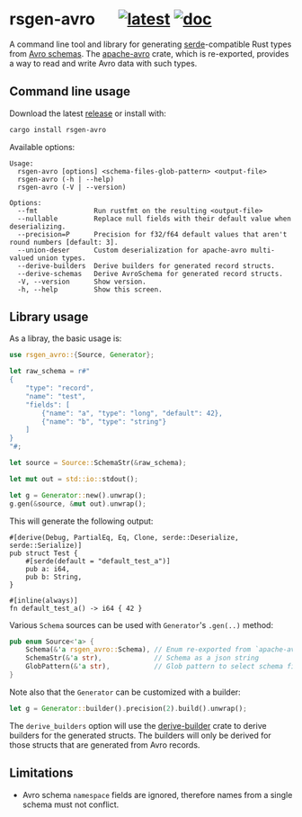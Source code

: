 # rsgen-avro &emsp; [![latest]][crates.io] [![doc]][docs.rs]

[latest]: https://img.shields.io/crates/v/rsgen-avro.svg
[crates.io]: https://crates.io/crates/rsgen-avro
[doc]: https://docs.rs/rsgen-avro/badge.svg
[docs.rs]: https://docs.rs/rsgen-avro

A command line tool and library for generating [serde][]-compatible Rust types from
[Avro schemas][schemas]. The [apache-avro][] crate, which is re-exported, provides a way to
read and write Avro data with such types.

## Command line usage

Download the latest [release](https://github.com/lerouxrgd/rsgen-avro/releases) or install with:

```sh
cargo install rsgen-avro
```

Available options:

```
Usage:
  rsgen-avro [options] <schema-files-glob-pattern> <output-file>
  rsgen-avro (-h | --help)
  rsgen-avro (-V | --version)

Options:
  --fmt              Run rustfmt on the resulting <output-file>
  --nullable         Replace null fields with their default value when deserializing.
  --precision=P      Precision for f32/f64 default values that aren't round numbers [default: 3].
  --union-deser      Custom deserialization for apache-avro multi-valued union types.
  --derive-builders  Derive builders for generated record structs.
  --derive-schemas   Derive AvroSchema for generated record structs.
  -V, --version      Show version.
  -h, --help         Show this screen.
```

## Library usage

As a libray, the basic usage is:

```rust
use rsgen_avro::{Source, Generator};

let raw_schema = r#"
{
    "type": "record",
    "name": "test",
    "fields": [
        {"name": "a", "type": "long", "default": 42},
        {"name": "b", "type": "string"}
    ]
}
"#;

let source = Source::SchemaStr(&raw_schema);

let mut out = std::io::stdout();

let g = Generator::new().unwrap();
g.gen(&source, &mut out).unwrap();
```

This will generate the following output:

```text
#[derive(Debug, PartialEq, Eq, Clone, serde::Deserialize, serde::Serialize)]
pub struct Test {
    #[serde(default = "default_test_a")]
    pub a: i64,
    pub b: String,
}

#[inline(always)]
fn default_test_a() -> i64 { 42 }
```

Various `Schema` sources can be used with `Generator`'s `.gen(..)` method:

```rust
pub enum Source<'a> {
    Schema(&'a rsgen_avro::Schema), // Enum re-exported from `apache-avro`
    SchemaStr(&'a str),             // Schema as a json string
    GlobPattern(&'a str),           // Glob pattern to select schema files
}
```

Note also that the `Generator` can be customized with a builder:

```rust
let g = Generator::builder().precision(2).build().unwrap();
```

The `derive_builders` option will use the [derive-builder][] crate to derive builders for the generated structs.
The builders will only be derived for those structs that are generated from Avro records.

## Limitations

* Avro schema `namespace` fields are ignored, therefore names from a single schema must
  not conflict.

[schemas]: https://avro.apache.org/docs/current/spec.html
[apache-avro]: https://github.com/apache/avro/tree/master/lang/rust
[serde]: https://serde.rs
[derive-builder]: https://github.com/colin-kiegel/rust-derive-builder
